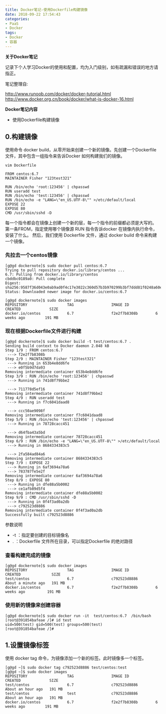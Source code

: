 ```yaml
---
title: Docker笔记-使用Dockerfile构建镜像
date: 2018-09-22 17:54:43
categories: 
- PaaS
- Docker
tags: 
- Docker
- 容器
---
```





**关于Docker笔记**

记录下个人学习Docker的使用和配置，均为入门级别，如有疏漏和错误的地方请指正。

笔记整理自:

http://www.runoob.com/docker/docker-tutorial.html
http://www.docker.org.cn/book/docker/what-is-docker-16.html

**Docker笔记内容**
- 使用Dockerfile构建镜像


<!--more-->


## 0.构建镜像
使用命令 docker build，从零开始来创建一个新的镜像。先创建一个Dockerfile 文件，其中包含一组指令来告诉Docker 如何构建我们的镜像。

    vim Dockerfile  
    
```SHELL
FROM centos:6.7
MAINTAINER Fisher "123test321"

RUN /bin/echo 'root:123456' | chpasswd
RUN useradd test
RUN /bin/echo 'test:123456' | chpasswd
RUN /bin/echo -e "LANG=\"en_US.UTF-8\"" >/etc/default/local
EXPOSE 22
EXPOSE 80
CMD /usr/sbin/sshd -D
```
每一个指令都会在镜像上创建一个新的层，每一个指令的前缀都必须是大写的。
第一条FROM，指定使用哪个镜像源
RUN 指令告诉docker 在镜像内执行命令，安装了什么。
然后，我们使用 Dockerfile 文件，通过 docker build 命令来构建一个镜像。

### 先拉去一个centos镜像

    [g@gd dockernote]$ sudo docker pull centos:6.7
    Trying to pull repository docker.io/library/centos ... 
    6.7: Pulling from docker.io/library/centos
    cbddbc0189a0: Pull complete 
    Digest: sha256:9587f36d043e0ab9ad0f4c17e3022c360d57b3b970299b3bf7ddd81f0248a60e
    Status: Downloaded newer image for docker.io/centos:6.7
    
    [g@gd dockernote]$ sudo docker images
    REPOSITORY                  TAG                 IMAGE ID            CREATED             SIZE
    docker.io/centos            6.7                 f2e2f7b8308b        6 weeks ago         191 MB
    

### 现在根据Dockerfile文件进行构建

    [g@gd dockernote]$ sudo docker build -t test/centos:6.7 .
    Sending build context to Docker daemon 2.048 kB
    Step 1/9 : FROM centos:6.7
     ---> f2e2f7b8308b
    Step 2/9 : MAINTAINER Fisher "123test321"
     ---> Running in 653b4e8dd6fe
     ---> e0f5b9d7da93
    Removing intermediate container 653b4e8dd6fe
    Step 3/9 : RUN /bin/echo 'root:123456' | chpasswd
     ---> Running in 741d8f79bbe2

     ---> 711778d5ef16
    Removing intermediate container 741d8f79bbe2
    Step 4/9 : RUN useradd test
     ---> Running in f7c6041daad8

     ---> ccc50ae9098f
    Removing intermediate container f7c6041daad8
    Step 5/9 : RUN /bin/echo 'test:123456' | chpasswd
     ---> Running in 78728cacc451

     ---> d64fba43a5bd
    Removing intermediate container 78728cacc451
    Step 6/9 : RUN /bin/echo -e "LANG=\"en_US.UTF-8\"" >/etc/default/local
     ---> Running in 8684334383c5

     ---> 2fa584ad84a6
    Removing intermediate container 8684334383c5
    Step 7/9 : EXPOSE 22
     ---> Running in 6af3694a78a6
     ---> 783787fe5e2f
    Removing intermediate container 6af3694a78a6
    Step 8/9 : EXPOSE 80
     ---> Running in dfe88a5b0002
     ---> ce1afb89d5f4
    Removing intermediate container dfe88a5b0002
    Step 9/9 : CMD /usr/sbin/sshd -D
     ---> Running in 0f4f3ad0a2db
     ---> c792523d8886
    Removing intermediate container 0f4f3ad0a2db
    Successfully built c792523d8886

参数说明
- -t ：指定要创建的目标镜像名
- .  ：Dockerfile 文件所在目录，可以指定Dockerfile 的绝对路径

### 查看构建完成的镜像

    [g@gd dockernote]$ sudo docker images
    REPOSITORY                  TAG                 IMAGE ID            CREATED              SIZE
    test/centos                 6.7                 c792523d8886        About a minute ago   191 MB
    docker.io/centos            6.7                 f2e2f7b8308b        6 weeks ago          191 MB


### 使用新的镜像来创建容器
    
    [g@gd dockernote]$ sudo docker run -it  test/centos:6.7  /bin/bash
    [root@391854bafeae /]# id test
    uid=500(test) gid=500(test) groups=500(test)
    [root@391854bafeae /]# 

## 1.设置镜像标签
使用 docker tag 命令，为镜像添加一个新的标签。此时镜像多一个标签。

    [g@gd ~]$ sudo docker tag c792523d8886 test/centos:test
    [g@gd ~]$ sudo docker images
    REPOSITORY                  TAG                 IMAGE ID            CREATED             SIZE
    test/centos                 6.7                 c792523d8886        About an hour ago   191 MB
    test/centos                 test                c792523d8886        About an hour ago   191 MB
    docker.io/centos            6.7                 f2e2f7b8308b        6 weeks ago         191 MB

